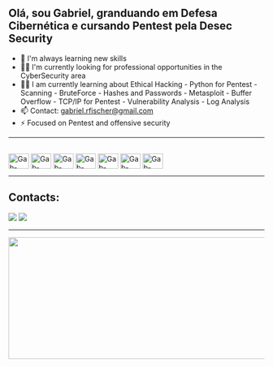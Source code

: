 ## Olá, sou Gabriel, granduando em Defesa Cibernética e cursando Pentest pela Desec Security

- 🌱 I'm always learning new skills
- 👨‍💻 I'm currently looking for professional opportunities in the CyberSecurity area
- 👨‍🎓 I am currently learning about Ethical Hacking - Python for Pentest - Scanning - BruteForce - Hashes and Passwords - Metasploit - Buffer Overflow - TCP/IP for Pentest - Vulnerability Analysis - Log Analysis
- 📫 Contact: gabriel.rfischer@gmail.com
- ⚡ Focused on Pentest and offensive security

---

  <div style="display: inline_block"><br>
  <img align="center" alt="Gab-Linux" height="30" width="40" src="https://cdn.jsdelivr.net/gh/devicons/devicon@latest/icons/linux/linux-original.svg" />
  <img align="center" alt="Gab-PYTHON" height="30" width="40" src="https://cdn.jsdelivr.net/gh/devicons/devicon/icons/python/python-original.svg" />
  <img align="center" alt="Gab-Azure" height="30" width="40" src="https://cdn.jsdelivr.net/gh/devicons/devicon@latest/icons/azure/azure-original.svg" />
  <img align="center" alt="Gab-Bash" height="30" width="40" src="https://img.icons8.com/color/48/bash.png" alt="bash" /> 
  <img align="center" alt="Gab-PowerShell" height="30" width="40" src="https://cdn.jsdelivr.net/gh/devicons/devicon@latest/icons/powershell/powershell-original.svg" />
  <img align="center" alt="Gab-NMAP" height="30" width="40" src="https://img.icons8.com/color/48/nmap.png" alt="nmap" />
  <img align="center" alt="Gab-NMAP" height="30" width="40" src="https://img.icons8.com/nolan/64/wireshark--v1.png" alt="wireshark--v1"/>
  </div>

---

  ## Contacts:
  
  <div>
  <a href = "mailto:gabriel.rfischer@gmail.com"><img loading="lazy" src="https://img.shields.io/badge/Gmail-D14836?style=for-the-badge&logo=gmail&logoColor=white" target="_blank"></a>
  <a href="https://www.linkedin.com/in/gabrielr-fischer/" target="_blank"><img src="https://img.shields.io/badge/-LinkedIn-%230077B5?style=for-the-badge&logo=linkedin&logoColor=white" target="_blank"></a> 
  </div>

---

  <img aligh="center" height="240" width="1500" src="https://cdnb.artstation.com/p/assets/images/images/037/692/017/original/julie-lafille-intro-final-1.gif?1621051100">
